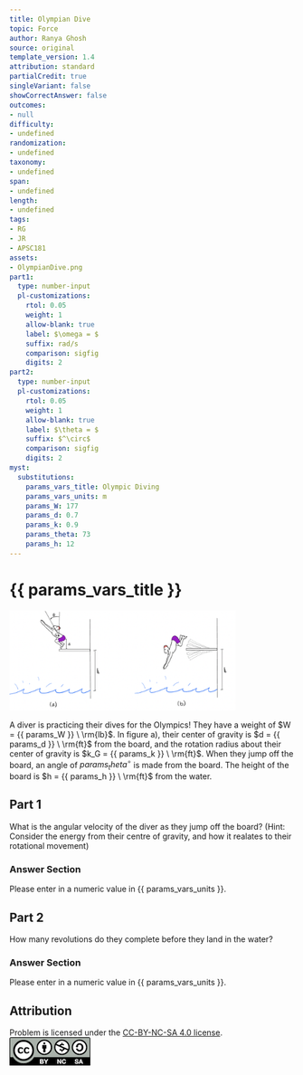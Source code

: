 ```yaml
---
title: Olympian Dive
topic: Force
author: Ranya Ghosh
source: original
template_version: 1.4
attribution: standard
partialCredit: true
singleVariant: false
showCorrectAnswer: false
outcomes:
- null
difficulty:
- undefined
randomization:
- undefined
taxonomy:
- undefined
span:
- undefined
length:
- undefined
tags:
- RG
- JR
- APSC181
assets:
- OlympianDive.png
part1:
  type: number-input
  pl-customizations:
    rtol: 0.05
    weight: 1
    allow-blank: true
    label: $\omega = $
    suffix: rad/s
    comparison: sigfig
    digits: 2
part2:
  type: number-input
  pl-customizations:
    rtol: 0.05
    weight: 1
    allow-blank: true
    label: $\theta = $
    suffix: $^\circ$
    comparison: sigfig
    digits: 2
myst:
  substitutions:
    params_vars_title: Olympic Diving
    params_vars_units: m
    params_W: 177
    params_d: 0.7
    params_k: 0.9
    params_theta: 73
    params_h: 12
---
```

# {{ params_vars_title }}
<img src="OlympianDive.png" width=400>

A diver is practicing their dives for the Olympics! They have a weight of $W = {{ params_W }} \ \rm{lb}$. In figure a), their center of gravity is $d = {{ params_d }} \ \rm{ft}$ from the board, and the rotation radius about their center of gravity is $k_G = {{ params_k }} \ \rm{ft}$. When they jump off the board, an angle of ${{ params_theta }}^\circ$ is made from the board. The height of the board is $h = {{ params_h }} \ \rm{ft}$ from the water.

## Part 1

What is the angular velocity of the diver as they jump off the board?
(Hint: Consider the energy from their centre of gravity, and how it realates to their rotational movement)

### Answer Section

Please enter in a numeric value in {{ params_vars_units }}.

## Part 2

How many revolutions do they complete before they land in the water?

### Answer Section

Please enter in a numeric value in {{ params_vars_units }}.

## Attribution

Problem is licensed under the [CC-BY-NC-SA 4.0 license](https://creativecommons.org/licenses/by-nc-sa/4.0/).<br> ![The Creative Commons 4.0 license requiring attribution-BY, non-commercial-NC, and share-alike-SA license.](https://raw.githubusercontent.com/firasm/bits/master/by-nc-sa.png)